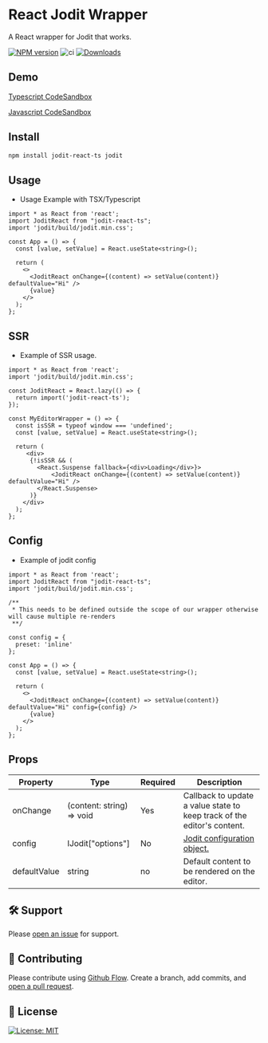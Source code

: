 # React Jodit Wrapper

A React wrapper for Jodit that works.

[![NPM version][npm-image]][npm-url] ![ci](https://github.com/fedeorlandau/jodit-react-ts/workflows/CI/badge.svg) 
 [![Downloads][downloads-image]][npm-url]

## Demo
[Typescript CodeSandbox](https://codesandbox.io/s/jodit-react-ts-9gt2c)

[Javascript CodeSandbox](https://codesandbox.io/s/jodit-react-ts-js-qyr5f)

## Install
```bash
npm install jodit-react-ts jodit
```

## Usage
- Usage Example with TSX/Typescript

```tsx
import * as React from 'react';
import JoditReact from "jodit-react-ts";
import 'jodit/build/jodit.min.css';

const App = () => {
  const [value, setValue] = React.useState<string>();

  return (
    <>
      <JoditReact onChange={(content) => setValue(content)} defaultValue="Hi" />
      {value}
    </>
  );
};
```

## SSR
- Example of SSR usage.

```tsx
import * as React from 'react';
import 'jodit/build/jodit.min.css';

const JoditReact = React.lazy(() => {
  return import('jodit-react-ts');
});

const MyEditorWrapper = () => {
  const isSSR = typeof window === 'undefined';
  const [value, setValue] = React.useState<string>();

  return (
     <div>
      {!isSSR && (
        <React.Suspense fallback={<div>Loading</div>}>
            <JoditReact onChange={(content) => setValue(content)} defaultValue="Hi" />
        </React.Suspense>
      )}
    </div>
  );
};
```

## Config
- Example of jodit config

```tsx
import * as React from 'react';
import JoditReact from "jodit-react-ts";
import 'jodit/build/jodit.min.css';

/** 
 * This needs to be defined outside the scope of our wrapper otherwise will cause multiple re-renders
 **/

const config = {
  preset: 'inline'
};

const App = () => {
  const [value, setValue] = React.useState<string>();

  return (
    <>
      <JoditReact onChange={(content) => setValue(content)} defaultValue="Hi" config={config} />
      {value}
    </>
  );
};
```

## Props


| Property               | Type     | Required | Description                                                                                                                                                     |
| ---------------------- | -------- | -------- | ---------------------------------------------------------------------------------------------------------------------------------------------------------------- |
| onChange                  | (content: string) => void   | Yes      | Callback to update a value state to keep track of the editor's content.                                                                                                          |
| config                  | IJodit["options"]    | No      | [Jodit configuration object.                     ](https://xdsoft.net/jodit/doc/options/)                                                                                 |
| defaultValue            | string   |     no     | Default content to be rendered on the editor.                                                                                                              |



## :hammer_and_wrench: Support

Please [open an issue](https://github.com/leonard-henriquez/readme-boilerplate/issues/new) for support.

## :memo: Contributing

Please contribute using [Github Flow](https://guides.github.com/introduction/flow/). Create a branch, add commits, and [open a pull request](https://github.com/leonard-henriquez/readme-boilerplate/compare/).

## :scroll: License

[![License: MIT](https://img.shields.io/badge/License-MIT-yellow.svg)](https://opensource.org/licenses/MIT)

[downloads-image]: https://img.shields.io/npm/dt/jodit-react-ts.svg

[npm-url]: https://www.npmjs.com/package/jodit-react-ts
[npm-image]: http://img.shields.io/npm/v/jodit-react-ts.svg